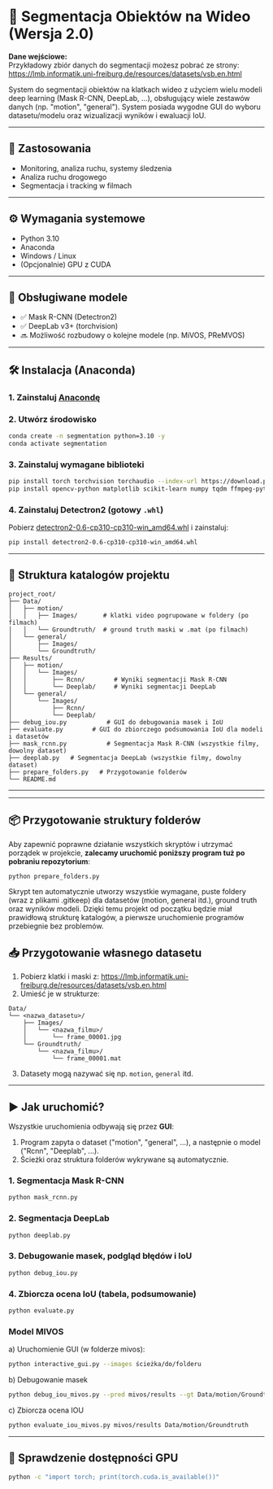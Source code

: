 # 🎥 Segmentacja Obiektów na Wideo (Wersja 2.0)

**Dane wejściowe:**  
Przykładowy zbiór danych do segmentacji możesz pobrać ze strony:  
https://lmb.informatik.uni-freiburg.de/resources/datasets/vsb.en.html

System do segmentacji obiektów na klatkach wideo z użyciem wielu modeli deep learning (Mask R-CNN, DeepLab, ...), obsługujący wiele zestawów danych (np. "motion", "general"). System posiada wygodne GUI do wyboru datasetu/modelu oraz wizualizacji wyników i ewaluacji IoU.

---

## 🧠 Zastosowania
- Monitoring, analiza ruchu, systemy śledzenia
- Analiza ruchu drogowego
- Segmentacja i tracking w filmach

---

## ⚙️ Wymagania systemowe

- Python 3.10
- Anaconda
- Windows / Linux
- (Opcjonalnie) GPU z CUDA

---

## 🧪 Obsługiwane modele

- ✅ Mask R-CNN (Detectron2)
- ✅ DeepLab v3+ (torchvision)
- 🔜 Możliwość rozbudowy o kolejne modele (np. MiVOS, PReMVOS)

---

## 🛠️ Instalacja (Anaconda)

### 1. Zainstaluj [Anacondę](https://www.anaconda.com/products/distribution)

### 2. Utwórz środowisko
```bash
conda create -n segmentation python=3.10 -y
conda activate segmentation
```

### 3. Zainstaluj wymagane biblioteki
```bash
pip install torch torchvision torchaudio --index-url https://download.pytorch.org/whl/cu121
pip install opencv-python matplotlib scikit-learn numpy tqdm ffmpeg-python imageio imageio-ffmpeg
```

### 4. Zainstaluj Detectron2 (gotowy `.whl`)
Pobierz [detectron2-0.6-cp310-cp310-win_amd64.whl](https://github.com/carlosedubarreto/CEB_4d_Humans/blob/main/detectron2-0.6-cp310-cp310-win_amd64.whl) i zainstaluj:
```bash
pip install detectron2-0.6-cp310-cp310-win_amd64.whl
```

---

## 📂 Struktura katalogów projektu

```
project_root/
├── Data/
│   ├── motion/
│   │   ├── Images/       # klatki video pogrupowane w foldery (po filmach)
│   │   └── Groundtruth/  # ground truth maski w .mat (po filmach)
│   └── general/
│       ├── Images/
│       └── Groundtruth/
├── Results/
│   ├── motion/
│   │   └── Images/
│   │       ├── Rcnn/        # Wyniki segmentacji Mask R-CNN
│   │       └── Deeplab/     # Wyniki segmentacji DeepLab
│   └── general/
│       └── Images/
│           ├── Rcnn/
│           └── Deeplab/
├── debug_iou.py           # GUI do debugowania masek i IoU
├── evaluate.py        # GUI do zbiorczego podsumowania IoU dla modeli i datasetów
├── mask_rcnn.py           # Segmentacja Mask R-CNN (wszystkie filmy, dowolny dataset)
├── deeplab.py   # Segmentacja DeepLab (wszystkie filmy, dowolny dataset)
├── prepare_folders.py   # Przygotowanie folderów
└── README.md
```

---
---

## 📦 Przygotowanie struktury folderów

Aby zapewnić poprawne działanie wszystkich skryptów i utrzymać porządek w projekcie, **zalecamy uruchomić poniższy program tuż po pobraniu repozytorium**:

```bash
python prepare_folders.py
```

Skrypt ten automatycznie utworzy wszystkie wymagane, puste foldery (wraz z plikami .gitkeep) dla datasetów (motion, general itd.), ground truth oraz wyników modeli. Dzięki temu projekt od początku będzie miał prawidłową strukturę katalogów, a pierwsze uruchomienie programów przebiegnie bez problemów.


## 📥 Przygotowanie własnego datasetu

1. Pobierz klatki i maski z: https://lmb.informatik.uni-freiburg.de/resources/datasets/vsb.en.html  
2. Umieść je w strukturze:
```
Data/
└── <nazwa_datasetu>/
    ├── Images/
    │   └── <nazwa_filmu>/
    │       └── frame_00001.jpg
    └── Groundtruth/
        └── <nazwa_filmu>/
            └── frame_00001.mat
```
3. Datasety mogą nazywać się np. `motion`, `general` itd.

---

## ▶️ Jak uruchomić?

Wszystkie uruchomienia odbywają się przez **GUI**:
1. Program zapyta o dataset ("motion", "general", ...), a następnie o model ("Rcnn", "Deeplab", ...).
2. Ścieżki oraz struktura folderów wykrywane są automatycznie.

### 1. Segmentacja Mask R-CNN
```bash
python mask_rcnn.py
```
### 2. Segmentacja DeepLab
```bash
python deeplab.py
```
### 3. Debugowanie masek, podgląd błędów i IoU
```bash
python debug_iou.py
```
### 4. Zbiorcza ocena IoU (tabela, podsumowanie)
```bash
python evaluate.py
```
### Model MIVOS
a) Uruchomienie GUI (w folderze mivos):
```bash
python interactive_gui.py --images ścieżka/do/folderu
```
b) Debugowanie masek
```bash
python debug_iou_mivos.py --pred mivos/results --gt Data/motion/Groundtruth
```
c) Zbiorcza ocena IOU
```bash
python evaluate_iou_mivos.py mivos/results Data/motion/Groundtruth
```


---

## 🧪 Sprawdzenie dostępności GPU
```bash
python -c "import torch; print(torch.cuda.is_available())"
```
